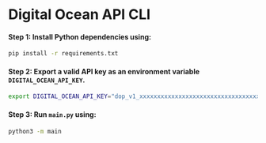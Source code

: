 # Digital Ocean API CLI

#### Step 1: Install Python dependencies using:
```bash
pip install -r requirements.txt
``` 

#### Step 2: Export a valid API key as an environment variable `DIGITAL_OCEAN_API_KEY`.
```bash
export DIGITAL_OCEAN_API_KEY="dop_v1_xxxxxxxxxxxxxxxxxxxxxxxxxxxxxxxxxxxxxxxxxxxxxxxxxxxxxxxxxxxxxxxx"
```

#### Step 3: Run `main.py` using:
```bash
python3 -m main
```
